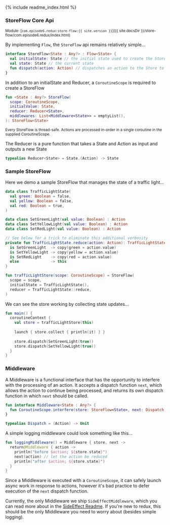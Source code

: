 {% include readme_index.html %}

### StoreFlow Core Api 
<sup>Module: [`com.episode6.redux:store-flow:{{ site.version }}`]({{ site.docsDir }}/store-flow/com.episode6.redux/index.html)</sup>

By implementing `Flow`, the `StoreFlow` api remains relatively simple...

```kotlin
interface StoreFlow<State : Any?> : Flow<State> {
  val initialState: State // the initial state used to create the StoreFlow
  val state: State // the current state
  fun dispatch(action: Action) // dispatches an action to the Store to be reduced / processed by middleware
}
```

In addition to an initialState and Reducer, a `CoroutineScope` is required to create a StoreFlow

```kotlin
fun <State : Any?> StoreFlow(
  scope: CoroutineScope,
  initialValue: State,
  reducer: Reducer<State>,
  middlewares: List<Middleware<State>> = emptyList(),
): StoreFlow<State>
```

<sup>Every StoreFlow is thread-safe. Actions are processed in-order in a single coroutine in the supplied
CoroutineScope.</sup>

The Reducer is a pure function that takes a State and Action as input and outputs a new State

```kotlin
typealias Reducer<State> = State.(Action) -> State
```

### Sample StoreFlow

Here we demo a sample StoreFlow that manages the state of a traffic light...

```kotlin
data class TrafficLightState(
  val green: Boolean = false,
  val yellow: Boolean = false,
  val red: Boolean = true,
)

data class SetGreenLight(val value: Boolean) : Action
data class SetYellowLight(val value: Boolean) : Action
data class SetRedLight(val value: Boolean) : Action

// See below for a trick to eliminate this additional verbosity
private fun TrafficLightState.reduce(action: Action): TrafficLightState = when (action) {
  is SetGreenLight  -> copy(green = action.value)
  is SetYellowLight -> copy(yellow = action.value)
  is SetRedLight    -> copy(red = action.value)
  else              -> this
}

fun trafficLightStore(scope: CoroutineScope) = StoreFlow(
  scope = scope,
  initialState = TrafficLightState(),
  reducer = TrafficLightState::reduce,
)
```

We can see the store working by collecting state updates...
```kotlin
fun main() {
  coroutineContext {
    val store = trafficLightStore(this)
    
    launch { store.collect { println(it) } }
    
    store.dispatch(SetGreenLight(true))
    store.dispatch(SetYellowLight(true))
  }
}
```

### Middleware

A Middleware is a functional interface that has the opportunity to interfere with the processing of an action. It accepts a dispatch function `next`, which allows the action to continue being processed, and returns its own dispatch function in which `next` should be called.

```kotlin
fun interface Middleware<State : Any?> {
  fun CoroutineScope.interfere(store: StoreFlow<State>, next: Dispatch): Dispatch
}

typealias Dispatch = (Action) -> Unit
```

A simple logging middleware could look something like this...

```kotlin
fun loggingMiddleware() = Middleware { store, next ->
  return@Middleware { action ->
    println("before $action; ${store.state}")
    next(action) // let the action be reduced
    println("after $action; ${store.state}")
  }
}
```

Since a Middleware is executed with a `CoroutineScope`, it can safely launch async work in response to actions, however it's bad practice to defer execution of the `next` dispatch function.  

Currently, the only Middleware we ship `SideEffectMiddleware`, which you can read more about in the [SideEffect Readme](SIDE_EFFECTS.md#sideeffects). If you're new to redux, this should be the only Middleware you need to worry about (besides simple logging).

